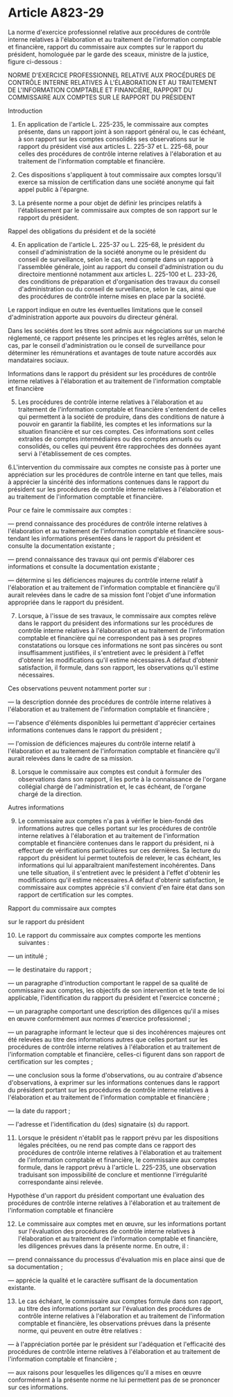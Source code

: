 # Article A823-29

La norme d'exercice professionnel relative aux procédures de contrôle interne relatives à l'élaboration et au traitement de l'information comptable et financière, rapport du commissaire aux comptes sur le rapport du président, homologuée par le garde des sceaux, ministre de la justice, figure ci-dessous :

NORME D'EXERCICE PROFESSIONNEL RELATIVE AUX PROCÉDURES DE CONTRÔLE INTERNE RELATIVES À L'ÉLABORATION ET AU TRAITEMENT DE L'INFORMATION COMPTABLE ET FINANCIÈRE, RAPPORT DU COMMISSAIRE AUX COMPTES SUR LE RAPPORT DU PRÉSIDENT

Introduction

1. En application de l'article L. 225-235, le commissaire aux comptes présente, dans un rapport joint à son rapport général ou, le cas échéant, à son rapport sur les comptes consolidés ses observations sur le rapport du président visé aux articles L. 225-37 et L. 225-68, pour celles des procédures de contrôle interne relatives à l'élaboration et au traitement de l'information comptable et financière.

2. Ces dispositions s'appliquent à tout commissaire aux comptes lorsqu'il exerce sa mission de certification dans une société anonyme qui fait appel public à l'épargne.

3. La présente norme a pour objet de définir les principes relatifs à l'établissement par le commissaire aux comptes de son rapport sur le rapport du président.

Rappel des obligations du président et de la société

4. En application de l'article L. 225-37 ou L. 225-68, le président du conseil d'administration de la société anonyme ou le président du conseil de surveillance, selon le cas, rend compte dans un rapport à l'assemblée générale, joint au rapport du conseil d'administration ou du directoire mentionné notamment aux articles L. 225-100 et L. 233-26, des conditions de préparation et d'organisation des travaux du conseil d'administration ou du conseil de surveillance, selon le cas, ainsi que des procédures de contrôle interne mises en place par la société.

Le rapport indique en outre les éventuelles limitations que le conseil d'administration apporte aux pouvoirs du directeur général.

Dans les sociétés dont les titres sont admis aux négociations sur un marché réglementé, ce rapport présente les principes et les règles arrêtés, selon le cas, par le conseil d'administration ou le conseil de surveillance pour déterminer les rémunérations et avantages de toute nature accordés aux mandataires sociaux.

Informations dans le rapport du président sur les procédures de contrôle interne relatives à l'élaboration et au traitement de l'information comptable et financière

5. Les procédures de contrôle interne relatives à l'élaboration et au traitement de l'information comptable et financière s'entendent de celles qui permettent à la société de produire, dans des conditions de nature à pouvoir en garantir la fiabilité, les comptes et les informations sur la situation financière et sur ces comptes. Ces informations sont celles extraites de comptes intermédiaires ou des comptes annuels ou consolidés, ou celles qui peuvent être rapprochées des données ayant servi à l'établissement de ces comptes.

6.L'intervention du commissaire aux comptes ne consiste pas à porter une appréciation sur les procédures de contrôle interne en tant que telles, mais à apprécier la sincérité des informations contenues dans le rapport du président sur les procédures de contrôle interne relatives à l'élaboration et au traitement de l'information comptable et financière.

Pour ce faire le commissaire aux comptes :

― prend connaissance des procédures de contrôle interne relatives à l'élaboration et au traitement de l'information comptable et financière sous-tendant les informations présentées dans le rapport du président et consulte la documentation existante ;

― prend connaissance des travaux qui ont permis d'élaborer ces informations et consulte la documentation existante ;

― détermine si les déficiences majeures du contrôle interne relatif à l'élaboration et au traitement de l'information comptable et financière qu'il aurait relevées dans le cadre de sa mission font l'objet d'une information appropriée dans le rapport du président.

7. Lorsque, à l'issue de ses travaux, le commissaire aux comptes relève dans le rapport du président des informations sur les procédures de contrôle interne relatives à l'élaboration et au traitement de l'information comptable et financière qui ne correspondent pas à ses propres constatations ou lorsque ces informations ne sont pas sincères ou sont insuffisamment justifiées, il s'entretient avec le président à l'effet d'obtenir les modifications qu'il estime nécessaires.A défaut d'obtenir satisfaction, il formule, dans son rapport, les observations qu'il estime nécessaires.

Ces observations peuvent notamment porter sur :

― la description donnée des procédures de contrôle interne relatives à l'élaboration et au traitement de l'information comptable et financière ;

― l'absence d'éléments disponibles lui permettant d'apprécier certaines informations contenues dans le rapport du président ;

― l'omission de déficiences majeures du contrôle interne relatif à l'élaboration et au traitement de l'information comptable et financière qu'il aurait relevées dans le cadre de sa mission.

8. Lorsque le commissaire aux comptes est conduit à formuler des observations dans son rapport, il les porte à la connaissance de l'organe collégial chargé de l'administration et, le cas échéant, de l'organe chargé de la direction.

Autres informations

9. Le commissaire aux comptes n'a pas à vérifier le bien-fondé des informations autres que celles portant sur les procédures de contrôle interne relatives à l'élaboration et au traitement de l'information comptable et financière contenues dans le rapport du président, ni à effectuer de vérifications particulières sur ces dernières. Sa lecture du rapport du président lui permet toutefois de relever, le cas échéant, les informations qui lui apparaîtraient manifestement incohérentes. Dans une telle situation, il s'entretient avec le président à l'effet d'obtenir les modifications qu'il estime nécessaires.A défaut d'obtenir satisfaction, le commissaire aux comptes apprécie s'il convient d'en faire état dans son rapport de certification sur les comptes.

Rapport du commissaire aux comptes

sur le rapport du président

10. Le rapport du commissaire aux comptes comporte les mentions suivantes :

― un intitulé ;

― le destinataire du rapport ;

― un paragraphe d'introduction comportant le rappel de sa qualité de commissaire aux comptes, les objectifs de son intervention et le texte de loi applicable, l'identification du rapport du président et l'exercice concerné ;

― un paragraphe comportant une description des diligences qu'il a mises en œuvre conformément aux normes d'exercice professionnel ;

― un paragraphe informant le lecteur que si des incohérences majeures ont été relevées au titre des informations autres que celles portant sur les procédures de contrôle interne relatives à l'élaboration et au traitement de l'information comptable et financière, celles-ci figurent dans son rapport de certification sur les comptes ;

― une conclusion sous la forme d'observations, ou au contraire d'absence d'observations, à exprimer sur les informations contenues dans le rapport du président portant sur les procédures de contrôle interne relatives à l'élaboration et au traitement de l'information comptable et financière ;

― la date du rapport ;

― l'adresse et l'identification du (des) signataire (s) du rapport.

11. Lorsque le président n'établit pas le rapport prévu par les dispositions légales précitées, ou ne rend pas compte dans ce rapport des procédures de contrôle interne relatives à l'élaboration et au traitement de l'information comptable et financière, le commissaire aux comptes formule, dans le rapport prévu à l'article L. 225-235, une observation traduisant son impossibilité de conclure et mentionne l'irrégularité correspondante ainsi relevée.

Hypothèse d'un rapport du président comportant une évaluation des procédures de contrôle interne relatives à l'élaboration et au traitement de l'information comptable et financière

12. Le commissaire aux comptes met en œuvre, sur les informations portant sur l'évaluation des procédures de contrôle interne relatives à l'élaboration et au traitement de l'information comptable et financière, les diligences prévues dans la présente norme. En outre, il :

― prend connaissance du processus d'évaluation mis en place ainsi que de sa documentation ;

― apprécie la qualité et le caractère suffisant de la documentation existante.

13. Le cas échéant, le commissaire aux comptes formule dans son rapport, au titre des informations portant sur l'évaluation des procédures de contrôle interne relatives à l'élaboration et au traitement de l'information comptable et financière, les observations prévues dans la présente norme, qui peuvent en outre être relatives :

― à l'appréciation portée par le président sur l'adéquation et l'efficacité des procédures de contrôle interne relatives à l'élaboration et au traitement de l'information comptable et financière ;

― aux raisons pour lesquelles les diligences qu'il a mises en œuvre conformément à la présente norme ne lui permettent pas de se prononcer sur ces informations.
